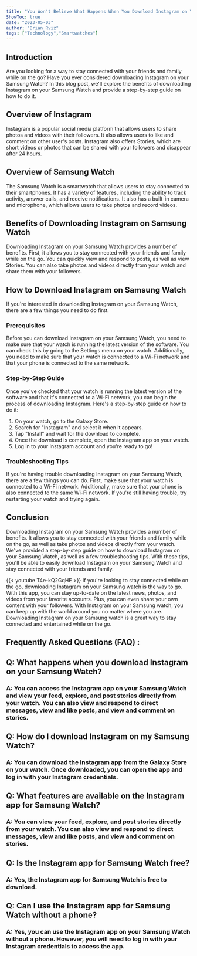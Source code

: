 ```yaml
---
title: "You Won't Believe What Happens When You Download Instagram on Your Samsung Watch!"
ShowToc: true 
date: "2023-05-03"
author: "Brian Rviz" 
tags: ["Technology","Smartwatches"]
---
```

## Introduction

Are you looking for a way to stay connected with your friends and family while on the go? Have you ever considered downloading Instagram on your Samsung Watch? In this blog post, we'll explore the benefits of downloading Instagram on your Samsung Watch and provide a step-by-step guide on how to do it. 

## Overview of Instagram

Instagram is a popular social media platform that allows users to share photos and videos with their followers. It also allows users to like and comment on other user's posts. Instagram also offers Stories, which are short videos or photos that can be shared with your followers and disappear after 24 hours. 

## Overview of Samsung Watch

The Samsung Watch is a smartwatch that allows users to stay connected to their smartphones. It has a variety of features, including the ability to track activity, answer calls, and receive notifications. It also has a built-in camera and microphone, which allows users to take photos and record videos. 

## Benefits of Downloading Instagram on Samsung Watch

Downloading Instagram on your Samsung Watch provides a number of benefits. First, it allows you to stay connected with your friends and family while on the go. You can quickly view and respond to posts, as well as view Stories. You can also take photos and videos directly from your watch and share them with your followers. 

## How to Download Instagram on Samsung Watch

If you're interested in downloading Instagram on your Samsung Watch, there are a few things you need to do first. 

### Prerequisites

Before you can download Instagram on your Samsung Watch, you need to make sure that your watch is running the latest version of the software. You can check this by going to the Settings menu on your watch. Additionally, you need to make sure that your watch is connected to a Wi-Fi network and that your phone is connected to the same network. 

### Step-by-Step Guide

Once you've checked that your watch is running the latest version of the software and that it's connected to a Wi-Fi network, you can begin the process of downloading Instagram. Here's a step-by-step guide on how to do it:

1. On your watch, go to the Galaxy Store. 
2. Search for "Instagram" and select it when it appears. 
3. Tap "Install" and wait for the download to complete. 
4. Once the download is complete, open the Instagram app on your watch. 
5. Log in to your Instagram account and you're ready to go! 

### Troubleshooting Tips

If you're having trouble downloading Instagram on your Samsung Watch, there are a few things you can do. First, make sure that your watch is connected to a Wi-Fi network. Additionally, make sure that your phone is also connected to the same Wi-Fi network. If you're still having trouble, try restarting your watch and trying again. 

## Conclusion

Downloading Instagram on your Samsung Watch provides a number of benefits. It allows you to stay connected with your friends and family while on the go, as well as take photos and videos directly from your watch. We've provided a step-by-step guide on how to download Instagram on your Samsung Watch, as well as a few troubleshooting tips. With these tips, you'll be able to easily download Instagram on your Samsung Watch and stay connected with your friends and family.

{{< youtube T4e-kQ2GqHE >}} 
If you're looking to stay connected while on the go, downloading Instagram on your Samsung watch is the way to go. With this app, you can stay up-to-date on the latest news, photos, and videos from your favorite accounts. Plus, you can even share your own content with your followers. With Instagram on your Samsung watch, you can keep up with the world around you no matter where you are. Downloading Instagram on your Samsung watch is a great way to stay connected and entertained while on the go.

## Frequently Asked Questions (FAQ) :
<h2>Q: What happens when you download Instagram on your Samsung Watch?</h2>

<h3>A: You can access the Instagram app on your Samsung Watch and view your feed, explore, and post stories directly from your watch. You can also view and respond to direct messages, view and like posts, and view and comment on stories.</h3>

<h2>Q: How do I download Instagram on my Samsung Watch?</h2>

<h3>A: You can download the Instagram app from the Galaxy Store on your watch. Once downloaded, you can open the app and log in with your Instagram credentials.</h3>

<h2>Q: What features are available on the Instagram app for Samsung Watch?</h2>

<h3>A: You can view your feed, explore, and post stories directly from your watch. You can also view and respond to direct messages, view and like posts, and view and comment on stories.</h3>

<h2>Q: Is the Instagram app for Samsung Watch free?</h2>

<h3>A: Yes, the Instagram app for Samsung Watch is free to download.</h3>

<h2>Q: Can I use the Instagram app for Samsung Watch without a phone?</h2>

<h3>A: Yes, you can use the Instagram app on your Samsung Watch without a phone. However, you will need to log in with your Instagram credentials to access the app.</h3>


